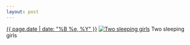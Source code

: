 ```yaml
---
layout: post
---
```


<p>
  <time><a href="/412">{{ page.date | date: "%B %e, %Y" }}</a></time>
  <a href="/412"><img src="{{ site.assets_url }}/412-640.jpg" srcset="{{ site.assets_url }}/412-1280.jpg 1280w, {{ site.assets_url }}/412-960.jpg 960w, {{ site.assets_url }}/412-640.jpg 640w, {{ site.assets_url }}/412-320.jpg 320w" sizes="(min-width: 700px) 50vw, calc(100vw - 2rem)" alt="Two sleeping girls" /></a>
  <span>Two sleeping girls</span>
</p>
